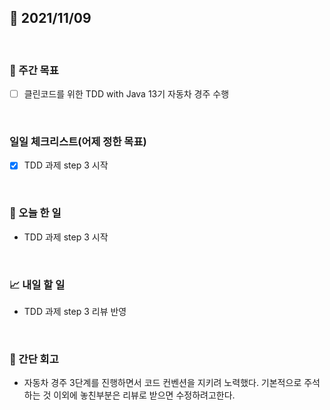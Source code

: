 ## 📅 2021/11/09

<br/>

### 🏹 주간 목표

- [ ] 클린코드를 위한 TDD with Java 13기 자동차 경주 수행

<br/>

### 일일 체크리스트(어제 정한 목표)

- [x] TDD 과제 step 3 시작

<br/>

### 💯 오늘 한 일

- TDD 과제 step 3 시작

<br/>

### 📈 내일 할 일

- TDD 과제 step 3 리뷰 반영

<br/>

### 🧐 간단 회고

- 자동차 경주 3단계를 진행하면서 코드 컨벤션을 지키려 노력했다. 기본적으로 주석하는 것 이외에 놓친부분은 리뷰로 받으면 수정하려고한다.